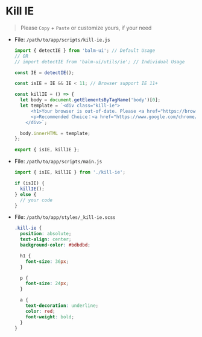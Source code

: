 # Kill IE

> Please `Copy` + `Paste` or customize yours, if your need

- File: `/path/to/app/scripts/kill-ie.js`

  ```js
  import { detectIE } from 'balm-ui'; // Default Usage
  // OR
  // import detectIE from 'balm-ui/utils/ie'; // Individual Usage

  const IE = detectIE();

  const isIE = IE && IE < 11; // Browser support IE 11+

  const killIE = () => {
    let body = document.getElementsByTagName('body')[0];
    let template = `<div class="kill-ie">
        <h1>Your browser is out-of-date. Please <a href="https://browsehappy.com/">download</a> one of the up-to-date, free and excellent browsers for better security, speed and comfort.</h1>
        <p>Recommended Choice：<a href="https://www.google.com/chrome/">Chrome</a></p>
      </div>`;

    body.innerHTML = template;
  };

  export { isIE, killIE };
  ```

- File: `/path/to/app/scripts/main.js`

  ```js
  import { isIE, killIE } from './kill-ie';

  if (isIE) {
    killIE();
  } else {
    // your code
  }
  ```

- File: `/path/to/app/styles/_kill-ie.scss`

  ```scss
  .kill-ie {
    position: absolute;
    text-align: center;
    background-color: #bdbdbd;

    h1 {
      font-size: 36px;
    }

    p {
      font-size: 24px;
    }

    a {
      text-decoration: underline;
      color: red;
      font-weight: bold;
    }
  }
  ```
